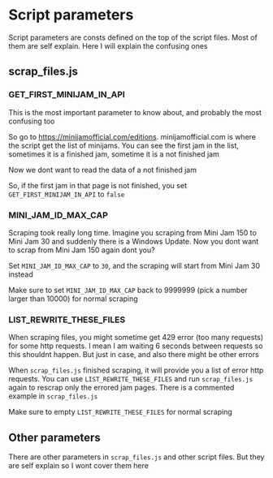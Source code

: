 # Script parameters
Script parameters are consts defined on the top of the script files. Most of them are self explain. Here I will explain the confusing ones

## scrap_files.js
### GET_FIRST_MINIJAM_IN_API
This is the most important parameter to know about, and probably the most confusing too

So go to https://minijamofficial.com/editions. minijamofficial.com is where the script get the list of minijams. You can see the first jam in the list, sometimes it is a finished jam, sometime it is a not finished jam

Now we dont want to read the data of a not finished jam

So, if the first jam in that page is not finished, you set `GET_FIRST_MINIJAM_IN_API` to `false`

### MINI_JAM_ID_MAX_CAP
Scraping took really long time. Imagine you scraping from Mini Jam 150 to Mini Jam 30 and suddenly there is a Windows Update. Now you dont want to scrap from Mini Jam 150 again dont you?

Set `MINI_JAM_ID_MAX_CAP` to `30`, and the scraping will start from Mini Jam 30 instead

Make sure to set `MINI_JAM_ID_MAX_CAP` back to 9999999 (pick a number larger than 10000) for normal scraping 

### LIST_REWRITE_THESE_FILES
When scraping files, you might sometime get 429 error (too many requests) for some http requests. I mean I am waiting 6 seconds between requests so this shouldnt happen. But just in case, and also there might be other errors

When `scrap_files.js` finished scraping, it will provide you a list of error http requests. You can use `LIST_REWRITE_THESE_FILES` and run `scrap_files.js` again to rescrap only the errored jam pages. There is a commented example in `scrap_files.js`

Make sure to empty `LIST_REWRITE_THESE_FILES` for normal scraping

## Other parameters
There are other parameters in `scrap_files.js` and other script files. But they are self explain so I wont cover them here
